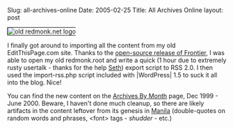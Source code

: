 Slug: all-archives-online
Date: 2005-02-25
Title: All Archives Online
layout: post

<img alt="old redmonk.net logo" class="at-xid-6a010534988cd3970b0120a5b364ab970c" src="https://steveivy.typepad.com/.a/6a010534988cd3970b0120a5b364ab970c-pi" style="border: 1px solid black; border-right: none;" />

I finally got around to importing all the content from my old EditThisPage.com site. Thanks to the <a href="http://frontier.sourceforge.net">open-source release of Frontier</a>, I was able to open my old redmonk.root and write a quick (1 hour due to extremely rusty usertalk - thanks for the help <a href="http://truerwords.net">Seth</a>) export script to RSS 2.0. I then used the import-rss.php script included with |WordPress| 1.5 to suck it all into the blog. Nice!

You can find the new content on the <a href="http://redmonk.net/archives-by-month/">Archives By Month</a> page, Dec 1999 - June 2000. Beware, I haven&#39;t done much cleanup, so there are likely artifacts in the content leftover from its genesis in <a href="http://manila.userland.com/">Manila</a> (double-quotes on random words and phrases, &lt;font> tags - *shudder* - etc.)
